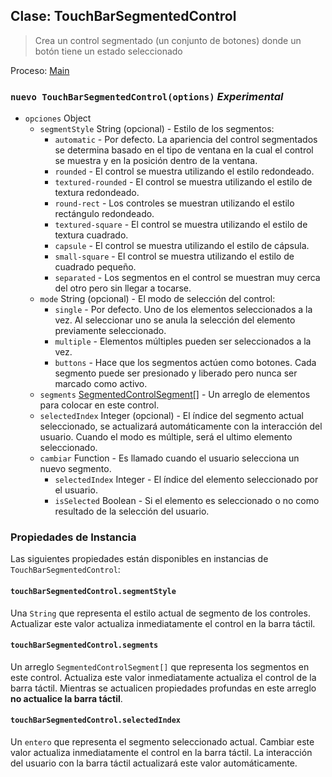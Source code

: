 ## Clase: TouchBarSegmentedControl

> Crea un control segmentado (un conjunto de botones) donde un botón tiene un estado seleccionado

Proceso: [Main](../tutorial/quick-start.md#main-process)

### `nuevo TouchBarSegmentedControl(options)` *Experimental*

* `opciones` Object 
  * `segmentStyle` String (opcional) - Estilo de los segmentos: 
    * `automatic` - Por defecto. La apariencia del control segmentados se determina basado en el tipo de ventana en la cual el control se muestra y en la posición dentro de la ventana.
    * `rounded` - El control se muestra utilizando el estilo redondeado.
    * `textured-rounded` - El control se muestra utilizando el estilo de textura redondeado.
    * `round-rect` - Los controles se muestran utilizando el estilo rectángulo redondeado.
    * `textured-square` - El control se muestra utilizando el estilo de textura cuadrado.
    * `capsule` - El control se muestra utilizando el estilo de cápsula.
    * `small-square` - El control se muestra utilizando el estilo de cuadrado pequeño.
    * `separated` - Los segmentos en el control se muestran muy cerca del otro pero sin llegar a tocarse.
  * `mode` String (opcional) - El modo de selección del control: 
    * `single` - Por defecto. Uno de los elementos seleccionados a la vez. Al seleccionar uno se anula la selección del elemento previamente seleccionado.
    * `multiple` - Elementos múltiples pueden ser seleccionados a la vez.
    * `buttons` - Hace que los segmentos actúen como botones. Cada segmento puede ser presionado y liberado pero nunca ser marcado como activo.
  * `segments` [SegmentedControlSegment[]](structures/segmented-control-segment.md) - Un arreglo de elementos para colocar en este control.
  * `selectedIndex` Integer (opcional) - El índice del segmento actual seleccionado, se actualizará automáticamente con la interacción del usuario. Cuando el modo es múltiple, será el ultimo elemento seleccionado.
  * `cambiar` Function - Es llamado cuando el usuario selecciona un nuevo segmento. 
    * `selectedIndex` Integer - El índice del elemento seleccionado por el usuario.
    * `isSelected` Boolean - Si el elemento es seleccionado o no como resultado de la selección del usuario.

### Propiedades de Instancia

Las siguientes propiedades están disponibles en instancias de `TouchBarSegmentedControl`:

#### `touchBarSegmentedControl.segmentStyle`

Una `String` que representa el estilo actual de segmento de los controles. Actualizar este valor actualiza inmediatamente el control en la barra táctil.

#### `touchBarSegmentedControl.segments`

Un arreglo `SegmentedControlSegment[]` que representa los segmentos en este control. Actualiza este valor inmediatamente actualiza el control de la barra táctil. Mientras se actualicen propiedades profundas en este arreglo **no actualice la barra táctil**.

#### `touchBarSegmentedControl.selectedIndex`

Un `entero` que representa el segmento seleccionado actual. Cambiar este valor actualiza inmediatamente el control en la barra táctil. La interacción del usuario con la barra táctil actualizará este valor automáticamente.